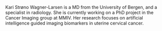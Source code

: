 Kari Strøno Wagner-Larsen is a MD from the University of Bergen, and a specialist in radiology. She is currently working on a PhD project in the Cancer Imaging group at MMIV. Her research focuses on artificial intelligence guided imaging biomarkers in uterine cervical cancer.
